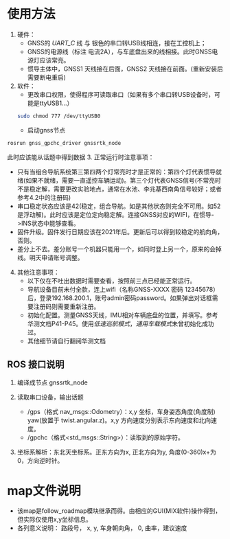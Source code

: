 # 使用方法
1. 硬件：
   - GNSS的 *UART_C* 线 与 银色的串口转USB线相连，接在工控机上；
   - GNSS的电源线（标注 电流2A），与车底盘出来的线相接。此时GNSS电源灯应该常亮。
   - 惯导主体中，GNSS1 天线接在后面，GNSS2 天线接在前面。(重新安装后需要断电重启)
2. 软件：
   - 更改串口权限，使得程序可读取串口（如果有多个串口转USB设备时，可能是ttyUSB1...）
   ```bash
   sudo chmod 777 /dev/ttyUSB0
   ```
   - 启动gnss节点
  ```bash
  rosrun gnss_gpchc_driver gnssrtk_node
  ```
  此时应该能从话题中得到数据
3. 正常运行时注意事项：
   - 只有当组合导航系统第三第四两个灯常亮时才是正常的：第四个灯代表惯导就绪(如果不就绪，需要一直遥控车辆运动)。第三个灯代表GNSS信号(不常亮时不是稳定解，需要更改实验地点，通常在水池、李兆基西南角信号较好；或者参考4.2中的注册码)
   - 串口稳定状态应该是42(稳定，组合导航。如是其他状态则完全不可用。如52是浮动解)。此时应该是定位定向稳定解。连接GNSS对应的WIFI，在惯导->INS状态中能够查看。
   - 固件升级。固件发行日期应该在2021年后。更新后可以得到较稳定的航向角，否则。
   - 差分上不去。差分账号一个机器只能用一个，如同时登上另一个，原来的会掉线。明天申请账号调整。
  
4. 其他注意事项：
   - 以下仅在不吐出数据时需要查看，按照前三点已经能正常运行。
   - 导航设备目前未付全款，连上wifi（名称GNSS-XXXX 密码 12345678）后，登录192.168.200.1，账号admin密码password。如果弹出对话框需要注册码则需要重新注册。
   - 初始化配置。测量GNSS天线，IMU相对车辆底盘的位置，并填写。参考华测文档P41-P45。使用*低速巡航模式*，*通用车载模式*未曾初始化成功过。
   - 其他细节请自行翻阅华测文档

## ROS 接口说明

1. 编译成节点 gnssrtk_node
2. 读取串口设备，输出话题
   - /gps（格式 nav_msgs::Odometry）：x,y 坐标，车身姿态角度(角度制) yaw(放置于 twist.angular.z)。x,y 方向速度分别表示东向速度和北向速度。
   - /gpchc（格式<std_msgs::String>）：读取到的原始字符。

3. 坐标系解析：东北天坐标系。正东方向为x, 正北方向为y, 角度(0-360)x+为0，方向逆时针。

# map文件说明
- 该map是follow_roadmap模块继承而得。由相应的GUI(MIX软件)操作得到，但实际仅使用x,y坐标信息。
- 各列意义说明： 路段号， x, y, 车身朝向角， 0, 曲率，建议速度



